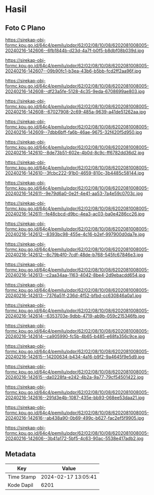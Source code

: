 # Hasil

## Foto C Plano

https://sirekap-obj-formc.kpu.go.id/64c4/pemilu/pdpr/62/02/08/10/08/6202081008005-20240216-142606--6fb1844b-d23d-4a7f-b0f5-b8dbf08b039d.jpg

https://sirekap-obj-formc.kpu.go.id/64c4/pemilu/pdpr/62/02/08/10/08/6202081008005-20240216-142607--09b90fc1-b3ea-43b6-b5bb-fcd2ff2aa96f.jpg

https://sirekap-obj-formc.kpu.go.id/64c4/pemilu/pdpr/62/02/08/10/08/6202081008005-20240216-142608--df23a5fe-5128-4c35-9eda-6708699ae803.jpg

https://sirekap-obj-formc.kpu.go.id/64c4/pemilu/pdpr/62/02/08/10/08/6202081008005-20240216-142608--67027908-2c69-485a-9639-a41de51262aa.jpg

https://sirekap-obj-formc.kpu.go.id/64c4/pemilu/pdpr/62/02/08/10/08/6202081008005-20240216-142609--7dbb6bff-fa6b-46ae-9675-32f420f5d950.jpg

https://sirekap-obj-formc.kpu.go.id/64c4/pemilu/pdpr/62/02/08/10/08/6202081008005-20240216-142610--8de73b51-602e-4b0d-8c9c-ff6782dd36d2.jpg

https://sirekap-obj-formc.kpu.go.id/64c4/pemilu/pdpr/62/02/08/10/08/6202081008005-20240216-142610--3fcbc222-91b0-4659-810c-3b4485c58144.jpg

https://sirekap-obj-formc.kpu.go.id/64c4/pemilu/pdpr/62/02/08/10/08/6202081008005-20240216-142611--9e79d6a0-0e2f-4e41-aa53-7a4e59c0703c.jpg

https://sirekap-obj-formc.kpu.go.id/64c4/pemilu/pdpr/62/02/08/10/08/6202081008005-20240216-142611--fe48cbcd-d9bc-4ea3-ac03-ba0e4286cc26.jpg

https://sirekap-obj-formc.kpu.go.id/64c4/pemilu/pdpr/62/02/08/10/08/6202081008005-20240216-142612--8393bc98-455e-4c16-b2ef-997900d0da7e.jpg

https://sirekap-obj-formc.kpu.go.id/64c4/pemilu/pdpr/62/02/08/10/08/6202081008005-20240216-142612--8c79b4f0-7cdf-48de-b768-545fc67846e3.jpg

https://sirekap-obj-formc.kpu.go.id/64c4/pemilu/pdpr/62/02/08/10/08/6202081008005-20240216-142613--c2aa34aa-1163-4042-8be4-2d9ebacdd654.jpg

https://sirekap-obj-formc.kpu.go.id/64c4/pemilu/pdpr/62/02/08/10/08/6202081008005-20240216-142613--7376a51f-236d-4f52-bfbd-cc630846a0a1.jpg

https://sirekap-obj-formc.kpu.go.id/64c4/pemilu/pdpr/62/02/08/10/08/6202081008005-20240216-142614--6353703e-9dbb-4719-ab9b-059c215346fb.jpg

https://sirekap-obj-formc.kpu.go.id/64c4/pemilu/pdpr/62/02/08/10/08/6202081008005-20240216-142614--ca905990-fc5b-4b65-b485-e68fa356c9ce.jpg

https://sirekap-obj-formc.kpu.go.id/64c4/pemilu/pdpr/62/02/08/10/08/6202081008005-20240216-142615--14200634-b434-4a16-b9f2-9a4645f9e5d9.jpg

https://sirekap-obj-formc.kpu.go.id/64c4/pemilu/pdpr/62/02/08/10/08/6202081008005-20240216-142615--da0228fa-e242-4b2a-9a77-79cf54501422.jpg

https://sirekap-obj-formc.kpu.go.id/64c4/pemilu/pdpr/62/02/08/10/08/6202081008005-20240216-142616--291d3e4b-1087-435e-bb93-068ee53daa21.jpg

https://sirekap-obj-formc.kpu.go.id/64c4/pemilu/pdpr/62/02/08/10/08/6202081008005-20240216-142616--ab438a90-0b69-499c-b627-fac2ef5f9905.jpg

https://sirekap-obj-formc.kpu.go.id/64c4/pemilu/pdpr/62/02/08/10/08/6202081008005-20240216-142606--3b41a172-5bf5-4c63-90ac-5538e417adb2.jpg


## Metadata

| Key        | Value               |
| ---------- | ------------------- |
| Time Stamp | 2024-02-17 13:05:41 |
| Kode Dapil | 6201                |




